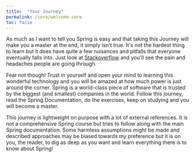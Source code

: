 ```yaml
---
title:  "Your Journey"
permalink: /core/welcome-core
toc: false
---
```


As much as I want to tell you Spring is easy and that taking this Journey will make you a master at the end, it simply isn't true. It's not the hardest thing to learn but it does have quite a few nuisances and pitfalls that everyone eventually falls into. Just look at [Stackoverflow](https://stackoverflow.com/questions/tagged/spring) and you'll see the pain and headaches people are going through.

Fear not though! Trust in yourself and open your mind to learning this wonderful technology and you will be amazed at how much power is just around the corner. Spring is a world-class piece of software that is trusted by the biggest (and smallest) companies in the world. Follow this journey, read the Spring Documentation, do the exercises, keep on studying and you will become a master.

This journey is lightweight on purpose with a lot of external references. It is not a comprehensive Spring course but tries to follow along with the main Spring documentation. Some harmless assumptions might be made and described approaches may be biased towards my preference but it is on you, the reader, to dig as deep as you want and learn everything there is to know about Spring!